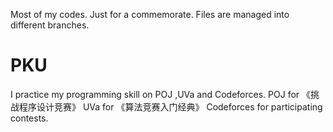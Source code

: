 Most of my codes.
Just for a commemorate.
Files are managed into different branches.

# PKU
I practice my programming skill on POJ ,UVa and Codeforces.
POJ for 《挑战程序设计竞赛》
UVa for 《算法竞赛入门经典》
Codeforces for participating contests.
